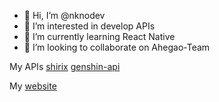 - 👋 Hi, I’m @nknodev
- 👀 I’m interested in develop APIs
- 🌱 I’m currently learning React Native
- 💞️ I’m looking to collaborate on Ahegao-Team

My APIs
[shirix](https://shirix-api.nkno.site)
[genshin-api](https://genshin.nkno.site)


My [website](https://nkno.site)
